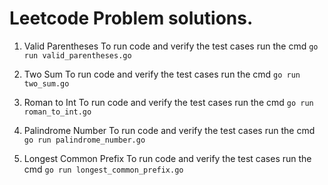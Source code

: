 # Leetcode Problem solutions.

1. Valid Parentheses
   To run code and verify the test cases run the cmd `go run valid_parentheses.go`

2. Two Sum
   To run code and verify the test cases run the cmd `go run two_sum.go`

3. Roman to Int
   To run code and verify the test cases run the cmd `go run roman_to_int.go`

4. Palindrome Number
   To run code and verify the test cases run the cmd `go run palindrome_number.go`

5. Longest Common Prefix
   To run code and verify the test cases run the cmd `go run longest_common_prefix.go`
